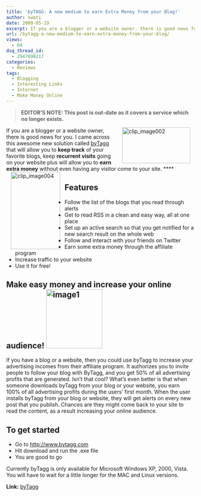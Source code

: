 ```yaml
---
title: 'byTAGG: A new medium to earn Extra Money from your Blog!'
author: swati
date: 2009-05-19
excerpt: If you are a blogger or a website owner, there is good news for you. I came across this awesome new solution called byTagg that will allow you to keep track of your favorite blogs, keep recurrent visits going on your website plus will allow you to earn extra money without even having any visitor come to your site.
url: /bytagg-a-new-medium-to-earn-extra-money-from-your-blog/
views:
  - 64
dsq_thread_id:
  - 2947098217
categories:
  - Reviews
tags:
  - Blogging
  - Interesting Links
  - Internet
  - Make Money Online
---
```

> **EDITOR’S NOTE: This post is out-date as it covers a service which no longer exists.**

<img class="alignright wp-image-52501" style="margin-left: 12px;margin-right: 12px;border-width: 0pt" src="http://cdn.devilsworkshop.org/files/2009/05/clip-image00261.jpg" alt="clip_image002" width="182" height="96" align="right" border="0" hspace="12" />If you are a blogger or a website owner, there is good news for you. I came across this awesome new solution called <a href="http://bytagg.com/" onclick="_gaq.push(['_trackEvent', 'outbound-article', 'http://bytagg.com/', 'byTagg']);" rel="nofollow">byTagg</a> that will allow you to **keep track** of your favorite blogs, keep **recurrent visits** going on your website plus will allow you to **earn extra money** without even having any visitor come to your site. <img class="alignleft" style="margin: 0px 12px;border-width: 0pt" src="http://cdn.devilsworkshop.org/files/2009/05/clip-image004-thumb3.jpg" alt="clip_image004" width="132" height="206" align="left" border="0" hspace="12" />****

## Features

  * Follow the list of the blogs that you read through alerts
  * Get to read RSS in a clean and easy way, all at one place
  * Set up an active search so that you get notified for a new search result on the whole web
  * Follow and interact with your friends on Twitter
  * Earn some extra money through the affiliate program
  * Increase traffic to your website
  * Use it for free!

## Make easy money and increase your online audience! <img class="alignright size-full wp-image-8842" src="http://cdn.devilsworkshop.org/files/2009/05/image118.jpg" alt="image1" width="150" height="158" />

If you have a blog or a website, then you could use byTagg to increase your advertising incomes from their affiliate program. It authorizes you to invite people to follow your blog with ByTagg, and you get 50% of all advertising profits that are generated. Isn’t that cool? What’s even better is that when someone downloads byTagg from your blog or your website, you earn 100% of all advertising profits during the users’ first month. When the user installs byTagg from your blog or website, they will get alerts on every new post that you publish. Chances are they might come back to your site to read the content, as a result increasing your online audience.

## To get started

  * Go to <a href="http://www.bytagg.com/" onclick="_gaq.push(['_trackEvent', 'outbound-article', 'http://www.bytagg.com/', 'http://www.bytagg.com']);" rel="nofollow">http://www.bytagg.com</a>
  * Hit download and run the .exe file
  * You are good to go

Currently byTagg is only available for Microsoft Windows XP, 2000, Vista. You will have to wait for a little longer for the MAC and Linux versions.

**Link:** <a href="http://bytagg.com/en" onclick="_gaq.push(['_trackEvent', 'outbound-article', 'http://bytagg.com/en', 'byTagg']);" rel="nofollow">byTagg</a>
